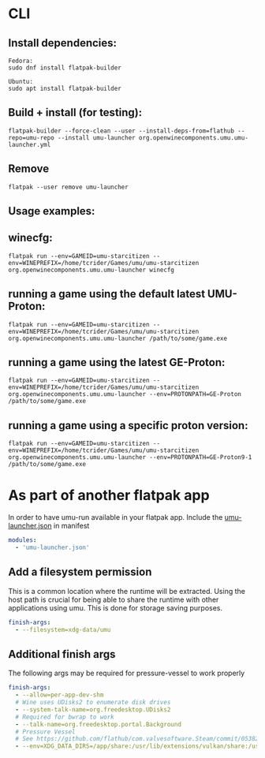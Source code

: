 # CLI

## Install dependencies:
```
Fedora:
sudo dnf install flatpak-builder

Ubuntu:
sudo apt install flatpak-builder
```

## Build + install (for testing):
```
flatpak-builder --force-clean --user --install-deps-from=flathub --repo=umu-repo --install umu-launcher org.openwinecomponents.umu.umu-launcher.yml
```

## Remove
```
flatpak --user remove umu-launcher
```

## Usage examples:

## winecfg:
```
flatpak run --env=GAMEID=umu-starcitizen --env=WINEPREFIX=/home/tcrider/Games/umu/umu-starcitizen org.openwinecomponents.umu.umu-launcher winecfg
```

## running a game using the default latest UMU-Proton:
```
flatpak run --env=GAMEID=umu-starcitizen --env=WINEPREFIX=/home/tcrider/Games/umu/umu-starcitizen org.openwinecomponents.umu.umu-launcher /path/to/some/game.exe
```

## running a game using the latest GE-Proton:
```
flatpak run --env=GAMEID=umu-starcitizen --env=WINEPREFIX=/home/tcrider/Games/umu/umu-starcitizen org.openwinecomponents.umu.umu-launcher --env=PROTONPATH=GE-Proton /path/to/some/game.exe
```

## running a game using a specific proton version:
```
flatpak run --env=GAMEID=umu-starcitizen --env=WINEPREFIX=/home/tcrider/Games/umu/umu-starcitizen org.openwinecomponents.umu.umu-launcher --env=PROTONPATH=GE-Proton9-1 /path/to/some/game.exe
```

# As part of another flatpak app

In order to have umu-run available in your flatpak app.
Include the [umu-launcher.json](umu-launcher.json) in manifest 

```yaml
modules:
  - 'umu-launcher.json'
```

## Add a filesystem permission

This is a common location where the runtime will be extracted.
Using the host path is crucial for being able to share the runtime with other applications using umu. This is done for storage saving purposes.

```yaml
finish-args:
  - --filesystem=xdg-data/umu
```

## Additional finish args

The following args may be required for pressure-vessel to work properly

```yaml
finish-args:
  - --allow=per-app-dev-shm
  # Wine uses UDisks2 to enumerate disk drives
  - --system-talk-name=org.freedesktop.UDisks2
  # Required for bwrap to work
  - --talk-name=org.freedesktop.portal.Background
  # Pressure Vessel
  # See https://github.com/flathub/com.valvesoftware.Steam/commit/0538256facdb0837c33232bc65a9195a8a5bc750
  - --env=XDG_DATA_DIRS=/app/share:/usr/lib/extensions/vulkan/share:/usr/share:/usr/share/runtime/share:/run/host/user-share:/run/host/share:/usr/lib/pressure-vessel/overrides/share
```


